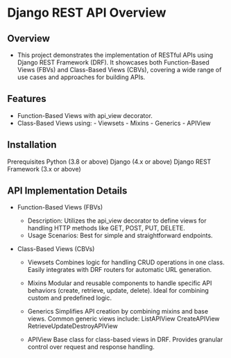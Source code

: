 # Django REST API Overview

## Overview
- This project demonstrates the implementation of RESTful APIs using Django REST Framework (DRF). It 
  showcases both Function-Based Views (FBVs) and Class-Based Views (CBVs), covering a wide range of use cases and approaches for building APIs.

## Features
 - Function-Based Views with api_view decorator.
 - Class-Based Views using:
       - Viewsets
       - Mixins
       - Generics
       - APIView

## Installation

Prerequisites
    Python (3.8 or above)
    Django (4.x or above)
    Django REST Framework (3.x or above)


## API Implementation Details

- Function-Based Views (FBVs)
    - Description:
      Utilizes the api_view decorator to define views for handling HTTP methods like GET, POST, PUT, DELETE.
    - Usage Scenarios:
      Best for simple and straightforward endpoints.

- Class-Based Views (CBVs)
    - Viewsets
        Combines logic for handling CRUD operations in one class.
        Easily integrates with DRF routers for automatic URL generation.

    - Mixins
        Modular and reusable components to handle specific API behaviors (create, retrieve, update, delete).
        Ideal for combining custom and predefined logic.

    - Generics
        Simplifies API creation by combining mixins and base views.
        Common generic views include:
            ListAPIView
            CreateAPIView
            RetrieveUpdateDestroyAPIView

    - APIView
        Base class for class-based views in DRF.
        Provides granular control over request and response handling.